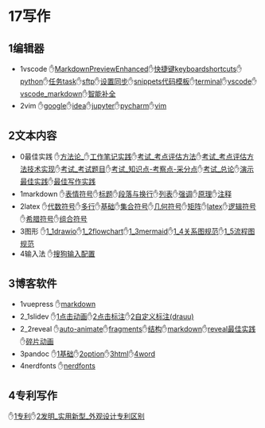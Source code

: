 # 17写作
## 1编辑器
- 1vscode ✋[MarkdownPreviewEnhanced](./17写作/1编辑器/1vscode/MarkdownPreviewEnhanced.md)✋[快捷键keyboardshortcuts](./17写作/1编辑器/1vscode/快捷键keyboardshortcuts.md)✋[python](./17写作/1编辑器/1vscode/python.md)✋[任务task](./17写作/1编辑器/1vscode/任务task.md)✋[sftp](./17写作/1编辑器/1vscode/sftp.md)✋[设置同步](./17写作/1编辑器/1vscode/设置同步.md)✋[snippets代码模板](./17写作/1编辑器/1vscode/snippets代码模板.md)✋[terminal](./17写作/1编辑器/1vscode/terminal.md)✋[vscode](./17写作/1编辑器/1vscode/vscode.md)✋[vscode_markdown](./17写作/1编辑器/1vscode/vscode_markdown.md)✋[智能补全](./17写作/1编辑器/1vscode/智能补全.md)
- 2vim ✋[google](./17写作/1编辑器/2vim/google.md)✋[idea](./17写作/1编辑器/2vim/idea.md)✋[jupyter](./17写作/1编辑器/2vim/jupyter.md)✋[pycharm](./17写作/1编辑器/2vim/pycharm.md)✋[vim](./17写作/1编辑器/2vim/vim.md)
## 2文本内容
- 0最佳实践 ✋[方法论_](./17写作/2文本内容/0最佳实践/方法论_.md)✋[工作笔记实践](./17写作/2文本内容/0最佳实践/工作笔记实践.md)✋[考试_考点评估方法](./17写作/2文本内容/0最佳实践/考试_考点评估方法.md)✋[考试_考点评估方法技术实现](./17写作/2文本内容/0最佳实践/考试_考点评估方法技术实现.md)✋[考试_考试题目](./17写作/2文本内容/0最佳实践/考试_考试题目.md)✋[考试_知识点-考察点-采分点](./17写作/2文本内容/0最佳实践/考试_知识点-考察点-采分点.md)✋[考试_总论](./17写作/2文本内容/0最佳实践/考试_总论.md)✋[演示最佳实践](./17写作/2文本内容/0最佳实践/演示最佳实践.md)✋[最佳写作实践](./17写作/2文本内容/0最佳实践/最佳写作实践.md)
- 1markdown ✋[表情符号](./17写作/2文本内容/1markdown/表情符号.md)✋[标题](./17写作/2文本内容/1markdown/标题.md)✋[段落与换行](./17写作/2文本内容/1markdown/段落与换行.md)✋[列表](./17写作/2文本内容/1markdown/列表.md)✋[强调](./17写作/2文本内容/1markdown/强调.md)✋[原理](./17写作/2文本内容/1markdown/原理.md)✋[注释](./17写作/2文本内容/1markdown/注释.md)
- 2latex ✋[代数符号](./17写作/2文本内容/2latex/代数符号.md)✋[多行](./17写作/2文本内容/2latex/多行.md)✋[基础](./17写作/2文本内容/2latex/基础.md)✋[集合符号](./17写作/2文本内容/2latex/集合符号.md)✋[几何符号](./17写作/2文本内容/2latex/几何符号.md)✋[矩阵](./17写作/2文本内容/2latex/矩阵.md)✋[latex](./17写作/2文本内容/2latex/latex.md)✋[逻辑符号](./17写作/2文本内容/2latex/逻辑符号.md)✋[希腊符号](./17写作/2文本内容/2latex/希腊符号.md)✋[组合符号](./17写作/2文本内容/2latex/组合符号.md)
- 3图形 ✋[1_1drawio](./17写作/2文本内容/3图形/1_1drawio.md)✋[1_2flowchart](./17写作/2文本内容/3图形/1_2flowchart.md)✋[1_3mermaid](./17写作/2文本内容/3图形/1_3mermaid.md)✋[1_4关系图规范](./17写作/2文本内容/3图形/1_4关系图规范.md)✋[1_5流程图规范](./17写作/2文本内容/3图形/1_5流程图规范.md)
- 4输入法 ✋[搜狗输入配置](./17写作/2文本内容/4输入法/搜狗输入配置.md)
## 3博客软件
- 1vuepress ✋[markdown](./17写作/3博客软件/1vuepress/markdown.md)
- 2_1slidev ✋[1点击动画](./17写作/3博客软件/2_1slidev/1点击动画.md)✋[2点击标注](./17写作/3博客软件/2_1slidev/2点击标注.md)✋[2自定义标注(drauu)](./17写作/3博客软件/2_1slidev/2自定义标注(drauu).md)
- 2_2reveal ✋[auto-animate](./17写作/3博客软件/2_2reveal/auto-animate.md)✋[fragments](./17写作/3博客软件/2_2reveal/fragments.md)✋[结构](./17写作/3博客软件/2_2reveal/结构.md)✋[markdown](./17写作/3博客软件/2_2reveal/markdown.md)✋[reveal最佳实践](./17写作/3博客软件/2_2reveal/reveal最佳实践.md)✋[碎片动画](./17写作/3博客软件/2_2reveal/碎片动画.md)
- 3pandoc ✋[1基础](./17写作/3博客软件/3pandoc/1基础.md)✋[2option](./17写作/3博客软件/3pandoc/2option.md)✋[3html](./17写作/3博客软件/3pandoc/3html.md)✋[4word](./17写作/3博客软件/3pandoc/4word.md)
- 4nerdfonts ✋[nerdfonts](./17写作/3博客软件/4nerdfonts/nerdfonts.md)
## 4专利写作
✋[1专利](./17写作/4专利写作/1专利.md)✋[2发明_实用新型_外观设计专利区别](./17写作/4专利写作/2发明_实用新型_外观设计专利区别.md)
